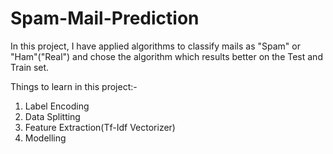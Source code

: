 # Spam-Mail-Prediction
In this project, I have applied algorithms to classify mails as "Spam" or "Ham"("Real") and chose the algorithm which results better on the Test and Train set.

Things to learn in this project:-
1) Label Encoding
2) Data Splitting
3) Feature Extraction(Tf-Idf Vectorizer)
4) Modelling
